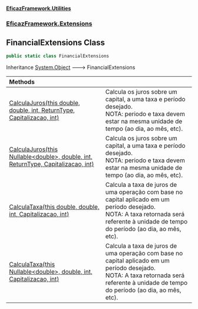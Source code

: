 #### [EficazFramework.Utilities](EficazFrameworkUtilities.md 'EficazFramework Utilities')
### [EficazFramework.Extensions](EficazFrameworkUtilities.md#EficazFramework.Extensions 'EficazFramework.Extensions')

## FinancialExtensions Class

```csharp
public static class FinancialExtensions
```

Inheritance [System.Object](https://docs.microsoft.com/en-us/dotnet/api/System.Object 'System.Object') &#129106; FinancialExtensions

| Methods | |
| :--- | :--- |
| [CalculaJuros(this double, double, int, ReturnType, Capitalizacao, int)](FinancialExtensions.CalculaJuros(thisdouble,double,int,ReturnType,Capitalizacao,int).md 'EficazFramework.Extensions.FinancialExtensions.CalculaJuros(this double, double, int, EficazFramework.Extensions.FinancialExtensions.ReturnType, EficazFramework.Extensions.FinancialExtensions.Capitalizacao, int)') | Calcula os juros sobre um capital, a uma taxa e período desejado.<br/>NOTA: periodo e taxa devem estar na mesma unidade de tempo (ao dia, ao mês, etc). |
| [CalculaJuros(this Nullable&lt;double&gt;, double, int, ReturnType, Capitalizacao, int)](FinancialExtensions.CalculaJuros(thisNullable_double_,double,int,ReturnType,Capitalizacao,int).md 'EficazFramework.Extensions.FinancialExtensions.CalculaJuros(this System.Nullable<double>, double, int, EficazFramework.Extensions.FinancialExtensions.ReturnType, EficazFramework.Extensions.FinancialExtensions.Capitalizacao, int)') | Calcula os juros sobre um capital, a uma taxa e período desejado.<br/>NOTA: periodo e taxa devem estar na mesma unidade de tempo (ao dia, ao mês, etc). |
| [CalculaTaxa(this double, double, int, Capitalizacao, int)](FinancialExtensions.CalculaTaxa(thisdouble,double,int,Capitalizacao,int).md 'EficazFramework.Extensions.FinancialExtensions.CalculaTaxa(this double, double, int, EficazFramework.Extensions.FinancialExtensions.Capitalizacao, int)') | Calcula a taxa de juros de uma operação com base no capital aplicado em um período desejado.<br/>NOTA: A taxa retornada será referente à unidade de tempo do período (ao dia, ao mês, etc). |
| [CalculaTaxa(this Nullable&lt;double&gt;, double, int, Capitalizacao, int)](FinancialExtensions.CalculaTaxa(thisNullable_double_,double,int,Capitalizacao,int).md 'EficazFramework.Extensions.FinancialExtensions.CalculaTaxa(this System.Nullable<double>, double, int, EficazFramework.Extensions.FinancialExtensions.Capitalizacao, int)') | Calcula a taxa de juros de uma operação com base no capital aplicado em um período desejado.<br/>NOTA: A taxa retornada será referente à unidade de tempo do período (ao dia, ao mês, etc). |
